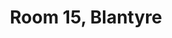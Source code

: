 ---
basin: 'Yes'
cudn: true
floor: First
grade: 2
images:
- /room_database/images/blantyre/blant_15_1.png
- /room_database/images/blantyre/blant_15_3.png
- /room_database/images/blantyre/blant_15_3.jpg
- /room_database/images/blantyre/blant_15_4.jpg
- /room_database/images/blantyre/blant_15_5.png
living_room: 'No'
location: Blantyre
name: '15'
network: Wired and Wireless
title: Room 15,  Blantyre
---
